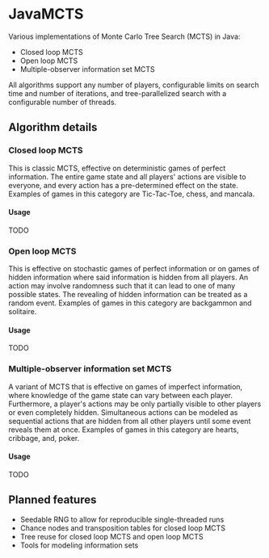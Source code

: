 # JavaMCTS
Various implementations of Monte Carlo Tree Search (MCTS) in Java:
- Closed loop MCTS
- Open loop MCTS
- Multiple-observer information set MCTS

All algorithms support any number of players, configurable limits on search time and number of iterations, and
tree-parallelized search with a configurable number of threads.

## Algorithm details
### Closed loop MCTS
This is classic MCTS, effective on deterministic games of perfect information. The entire game state and all players'
actions are visible to everyone, and every action has a pre-determined effect on the state. Examples of games in this
category are Tic-Tac-Toe, chess, and mancala.

#### Usage
TODO

### Open loop MCTS
This is effective on stochastic games of perfect information or on games of hidden information where said information is
hidden from all players. An action may involve randomness such that it can lead to one of many possible states. The
revealing of hidden information can be treated as a random event. Examples of games in this category are backgammon and
solitaire.

#### Usage
TODO

### Multiple-observer information set MCTS
A variant of MCTS that is effective on games of imperfect information, where knowledge of the game state can vary
between each player. Furthermore, a player's actions may be only partially visible to other players or even completely
hidden. Simultaneous actions can be modeled as sequential actions that are hidden from all other players until some
event reveals them at once. Examples of games in this category are hearts, cribbage, and, poker.

#### Usage
TODO

## Planned features
- Seedable RNG to allow for reproducible single-threaded runs
- Chance nodes and transposition tables for closed loop MCTS
- Tree reuse for closed loop MCTS and open loop MCTS
- Tools for modeling information sets